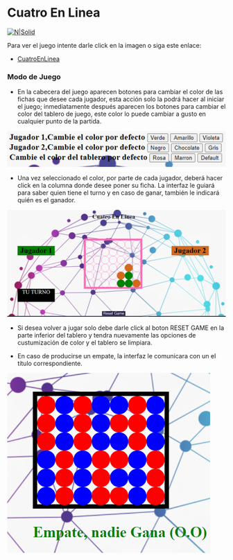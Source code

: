 # Cuatro En Linea

[![N|Solid](https://play-lh.googleusercontent.com/5WZPDYRm_qIoWl_y5TRT024nL-usQgY-bd7JDUHJU7vEiGGQS3uDtSnNgLWgUlWZjKA=s128)](https://hugoalbertotrujillo.github.io/cuatroEnLInea/)

Para ver el juego intente darle click en la imagen o siga este enlace:
* [CuatroEnLinea]

### Modo de Juego
* En la cabecera del juego aparecen botones para cambiar el color de las fichas que desee cada jugador, esta acción solo la podrá hacer al iniciar el juego; inmediatamente después aparecen los botones para cambiar el color del tablero de juego, este color lo puede cambiar a gusto en cualquier punto de la partida.

![](https://github.com/hugoAlbertoTrujillo/cuatroEnLInea/raw/master/img/cabecera.png)

* Una vez seleccionado el color, por parte de cada jugador, deberá hacer click en la columna donde desee poner su ficha. La interfaz le guiará para saber quien tiene el turno y en caso de ganar, también le indicará quién es el ganador.

![](https://github.com/hugoAlbertoTrujillo/cuatroEnLInea/raw/master/img/tablero.png)

* Si desea volver a jugar solo debe darle click al boton RESET GAME en la parte inferior del tablero y tendra nuevamente las opciones de custumización de color y el tablero se limpiara.
 
* En caso de producirse un empate, la interfaz le comunicara con un el título correspondiente.

![](https://github.com/hugoAlbertoTrujillo/cuatroEnLInea/raw/master/img/empate.png)


[CuatroEnLinea]: <https://hugoalbertotrujillo.github.io/cuatroEnLInea/>